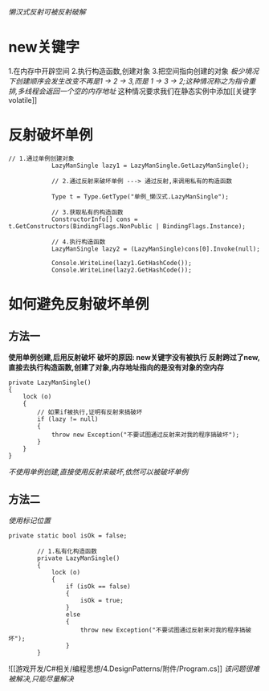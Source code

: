 *懒汉式反射可被反射破解*
# new关键字
1.在内存中开辟空间
2.执行构造函数,创建对象
3.把空间指向创建的对象
*极少境况下创建顺序会发生改变不再是1 -> 2 -> 3,而是 1 -> 3 -> 2;这种情况称之为指令重排,多线程会返回一个空的内存地址*
这种情况要求我们在静态实例中添加[[关键字volatile]]
# 反射破坏单例
```
// 1.通过单例创建对象
            LazyManSingle lazy1 = LazyManSingle.GetLazyManSingle();

            // 2.通过反射来破坏单例 ---> 通过反射,来调用私有的构造函数

            Type t = Type.GetType("单例_懒汉式.LazyManSingle");

            // 3.获取私有的构造函数
            ConstructorInfo[] cons = t.GetConstructors(BindingFlags.NonPublic | BindingFlags.Instance);

            // 4.执行构造函数
            LazyManSingle lazy2 = (LazyManSingle)cons[0].Invoke(null);

            Console.WriteLine(lazy1.GetHashCode());
            Console.WriteLine(lazy2.GetHashCode());
```
# 如何避免反射破坏单例
## 方法一
**使用单例创建,后用反射破坏**
**破坏的原因: new关键字没有被执行 反射跨过了new, 直接去执行构造函数,创建了对象,内存地址指向的是没有对象的空内存**
```
private LazyManSingle()
{
    lock (o)
    {
        // 如果if被执行,证明有反射来搞破坏
        if (lazy != null)
        {
            throw new Exception("不要试图通过反射来对我的程序搞破坏");
        }
    }
}
```
*不使用单例创建,直接使用反射来破坏,依然可以被破坏单例*
## 方法二
*使用标记位置*
```
private static bool isOk = false;

        // 1.私有化构造函数
        private LazyManSingle()
        {
            lock (o)
            {
                if (isOk == false)
                {
                    isOk = true;
                }
                else
                {
                    throw new Exception("不要试图通过反射来对我的程序搞破坏");
                }
        }
```
![[游戏开发/C#相关/编程思想/4.DesignPatterns/附件/Program.cs]]
*该问题很难被解决,只能尽量解决*